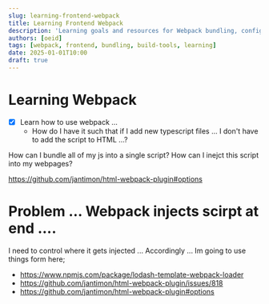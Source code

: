 ```yaml
---
slug: learning-frontend-webpack
title: Learning Frontend Webpack
description: 'Learning goals and resources for Webpack bundling, configuration, and build optimization.'
authors: [oeid]
tags: [webpack, frontend, bundling, build-tools, learning]
date: 2025-01-01T10:00
draft: true
---
```


# Learning Webpack

- [x] Learn how to use webpack ...
    - How do I have it such that if I add new typescript files ... I don't have to add the script to HTML ...?

How can I bundle all of my js into a single script?
How can I inejct this script into my webpages?

https://github.com/jantimon/html-webpack-plugin#options


# Problem ... Webpack injects scirpt at end ....
I need to control where it gets injected ...
Accordingly ... Im going to use things form here;
- https://www.npmjs.com/package/lodash-template-webpack-loader
- https://github.com/jantimon/html-webpack-plugin/issues/818
- https://github.com/jantimon/html-webpack-plugin#options
